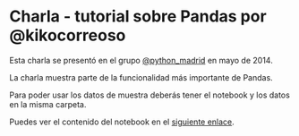 Charla - tutorial sobre Pandas por @kikocorreoso
================================================

Esta charla se presentó en el grupo [@python_madrid](https://twitter.com/python_madrid) en mayo de 2014.

La charla muestra parte de la funcionalidad más importante de Pandas.

Para poder usar los datos de muestra deberás tener el notebook y los datos en la misma carpeta.

Puedes ver el contenido del notebook en el [siguiente enlace](http://nbviewer.ipython.org/).
